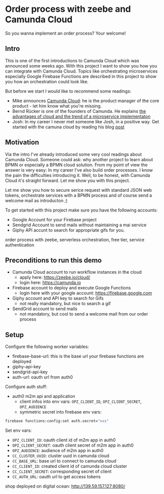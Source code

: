 # Order process with zeebe and Camunda Cloud

So you wanna implement an order process? Your welcome!

## Intro

This is one of the first introductions to Camunda Cloud which was announced some weeks ago. With this project I want to show you how you can integrate with Camunda Cloud. Topics like orchestrating microservices especially Google Firebase Functions are described in this project to show you how an orchestration could look like.

But before we start I would like to recommend some readings:

- Mike announces [Camunda Cloud](https://zeebe.io/blog/2019/09/announcing-camunda-cloud/): he is the product manager of the core product - let him know what you're missing.
- Bernd Rücker is one of the founders of Camunda. He explains [the advantages of cloud and the trend of a microservice implementaton](https://blog.bernd-ruecker.com/camunda-cloud-the-why-the-what-and-the-how-8198f0a8c33b)
- Josh: In my career I never met someone like Josh, in a positive way. Get started with the camuna cloud by reading his blog [post](https://zeebe.io/blog/2019/09/getting-started-camunda-cloud/)

## Motivation

Via the intro I've already introduced some very cool readings about Camunda Cloud. Someone could ask: why another project to learn about BPMN or especially a BPMN cloud solution. From my point of view the answer is very easy: In my career I've also build order processes. I know the pain the difficulties introducing it. Well, to be honest, with Camunda Cloud it's straight forward. Let me show you with this project.

Let me show you how to secure serice request with standard JSON web tokens, orchestrate services with a BPMN process and of course send a welcome mail as introducton ;)

To get started with this project make sure you have the following accounts:

- Google Account for your Firebase project
- Sendgrid Account to send mails without maintaining a mai service
- Giphy API accunt to search for appropriate gifs for you.

order process with zeebe, serverless orchestration, free tier, service authentication

## Preconditions to run this demo

- Camunda Cloud account to run workflow instances in the cloud
  - apply here: https://zeebe.io/cloud/
  - login here: https://camunda.io
- Firebase account to deploy and execute Google Functions
  - login here with your google account: https://firebase.google.com
- Giphy account and API key to search for Gifs
  - not really mandatory, but nice to search a gif
- SendGrid account to send mails
  - not mandatory, but cool to send a welcome mail from our order process

## Setup

Configure the following worker variables:

- firebase-base-url: this is the base url your firebase functions are deployed
- giphy-api-key
- sendgrid-api-key
- auth-url: oauth url from auth0

Configure auth stuff:

- auth0 m2m api and application
  - client infos into env vars: `OPZ_CLIENT_ID`, `OPZ_CLIENT_SECRET`, `OPZ_AUDIENCE`
  - symmetric secret into firebase env vars:

```bash
firebase functions:config:set auth.secret="xxx"
```

Set env vars:

- `OPZ_CLIENT_ID`: oauth client id of m2m app in auth0
- `OPZ_CLIENT_SECRET`: oauth client secret of m2m app in auth0
- `OPZ_AUDIENCE`: audience of m2m app in auth0
- `CC_CLUSTER_UUID`: cluster uuid in camunda cloud
- `CC_BASE_URL`: base url to connect to camunda cloud
- `CC_CLIENT_ID`: created client id of camunda cloud cluster
- `CC_CLIENT_SECRET`: corresponding secret of client
- `CC_AUTH_URL`: oauth url to get access tokens

shop deployed on digital ocean: http://139.59.157.127:8080/
